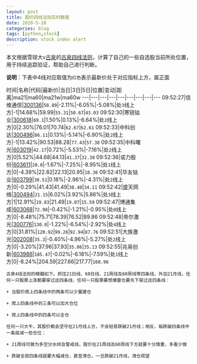 ```yaml
---
layout: post
title: 股价四线法则实时数据
date: 2020-5-10
categories: blog
tags: [python,stock]
description: stock index alert
---
```



本文根据雪球大v[古泉](https://xueqiu.com/u/7148646888)的[古泉四线法则](https://xueqiu.com/7148646888/130498192)，计算了自己的一些自选股当前所处位置，用于持续追踪验证，帮助自己进行判断。

**说明**：下表中4线对应取值为`红色`表示最新价处于对应指标上方，属正面

时间|名称|代码|最新价|当日|3日|5日|位置|变动|距离|ma21|ma60|ma21w|ma60w
---|---|---|---|---|---|---|---|---
09:52:27|信维通信|[300136](https://xueqiu.com/S/SZ300136)|`58.89`|-2.11%|-6.05%|-5.08%|处`3`线上方|-1|14.68%|59.99|`55.31`|`50.67`|`43.03`
09:52:30|寒锐钴业|[300618](https://xueqiu.com/S/SZ300618)|`69.1`|1.50%|0.13%|-6.64%|处`2`线上方|0|2.30%|76.01|70.74|`62.67`|`62.61`
09:52:33|中科创达|[300496](https://xueqiu.com/S/SZ300496)|`86.11`|0.13%|-5.14%|-6.90%|处`2`线上方|-1|13.42%|90.53|88.28|`77.43`|`57.38`
09:52:35|中科曙光|[603019](https://xueqiu.com/S/SH603019)|`42.17`|0.72%|-5.53%|-7.16%|处`2`线上方|0|5.52%|44.68|44.13|`41.37`|`32.38`
09:52:36|诺力股份|[603611](https://xueqiu.com/S/SH603611)|`20.0`|-1.67%|-7.25%|-8.95%|处`1`线上方|0|-4.39%|22.82|22.13|20.95|`18.36`
09:52:41|华友钴业|[603799](https://xueqiu.com/S/SH603799)|`38.51`|0.18%|-2.96%|-4.31%|处`2`线上方|0|-0.29%|41.43|41.49|`38.40`|`34.11`
09:52:42|盛天网络|[300494](https://xueqiu.com/S/SZ300494)|`21.15`|6.02%|3.92%|5.86%|处`3`线上方|1|12.91%|`19.83`|21.49|`19.07`|`15.59`
09:52:47|博通集成|[603068](https://xueqiu.com/S/SH603068)|`72.98`|-0.42%|-1.21%|-0.95%|处`0`线上方|0|-8.48%|75.71|78.39|76.52|89.86
09:52:48|帝尔激光|[300776](https://xueqiu.com/S/SZ300776)|`130.0`|-1.22%|-6.54%|-2.92%|处`4`线上方|0|31.81%|`120.92`|`99.26`|`92.94`|`87.76`
09:52:51|大族激光|[002008](https://xueqiu.com/S/SZ002008)|`35.3`|-0.40%|-4.96%|-5.27%|处`2`线上方|0|-3.20%|37.96|37.93|`35.06`|`35.13`
09:52:55|兆易创新|[603986](https://xueqiu.com/S/SH603986)|`185.47`|-0.02%|-6.18%|-7.59%|处`1`线上方|0|-8.24%|204.59|227.66|217.77|`168.96`

```
古泉4线法则的精髓如下。抓住21日线、60日线、21周线及60周线等四条线，外加21月线，任何一只股票上涨都要穿过这四条线，任何一只股票要想爆雷也要先下穿过这四条线：

+ 当股价爬上四条线中的两条可以少量建仓

+ 爬上四条线中的三条可以加大仓位

+ 爬上四条线中的四条可以全仓

任何一只大牛，其股价都会坚守在21月线上方，不会轻易跌破21月线；相反，每跌破四条线中一条就减一些仓位：

+ 21周线可做为多空分水岭及警戒线，股价在21周线及60周线下方就要十分慎重，多看少做

+ 跌破全部四条线就要大幅减仓，甚至清仓，一旦跌破21月线，清仓观望
```